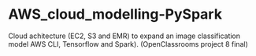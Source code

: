 # AWS_cloud_modelling-PySpark
Cloud achitecture (EC2, S3 and EMR) to expand an image classification model AWS CLI, Tensorflow and Spark). (OpenClassrooms project 8 final)

